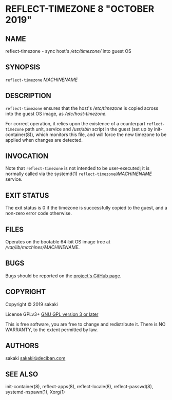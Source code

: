 [//]: # (Use md2man to generate the man page from this Markdown)
[//]: # (https://github.com/sunaku/md2man)

REFLECT-TIMEZONE 8 "OCTOBER 2019"
=================================

NAME
----

reflect-timezone - sync host's */etc/timezone/* into guest OS

SYNOPSIS
--------

`reflect-timezone` *MACHINENAME*

DESCRIPTION
-----------

`reflect-timezone` ensures that the host's */etc/timezone* is
copied across into the guest OS image, as */etc/host-timezone*.

For correct operation, it relies upon the existence of a counterpart
`reflect-timezone` path unit, service and */usr/sbin* script
in the guest (set up by
init-container(8)), which monitors this file, and will force the
new timezone to be applied when changes are detected.

INVOCATION
----------

Note that `reflect-timezone` is not intended to be user-executed; it is
normally called via the systemd(1) `reflect-timezone@`*MACHINENAME* service.

EXIT STATUS
-----------

The exit status is 0 if the timezone is successfully copied to the guest, and
a non-zero error code otherwise.

FILES
-----

Operates on the bootable 64-bit OS image tree at
*/var/lib/machines/MACHINENAME*.

BUGS
----

Bugs should be reported on the
[project's GitHub page](https://github.com/sakaki-/raspbian-nspawn-64/issues).

COPYRIGHT
---------

Copyright &copy; 2019 sakaki

License GPLv3+ [GNU GPL version 3 or later](http://gnu.org/licenses/gpl.html)

This is free software, you are free to change and redistribute it.
There is NO WARRANTY, to the extent permitted by law.


AUTHORS
-------

sakaki <sakaki@deciban.com>

SEE ALSO
--------

init-container(8), reflect-apps(8), reflect-locale(8), reflect-passwd(8),
systemd-nspawn(1), Xorg(1)
